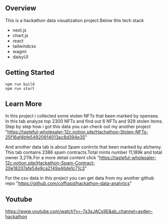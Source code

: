 ## Overview

This is a hackathon data visualization project.Below this tech stack

- next.js
- chart.js
- react
- tailwindcss
- wagmi
- daisyUI

## Getting Started

    npm run build
    npm run start

## Learn More

In this project i collected some stolen NFTs that been marked by opensea.
In this tab analyze top 2300 NFTs and find out 6 NFTs and 929 stolen items.
Step by step how i got this data you can check out my another project
"https://tasteful-wholesaler-12c.notion.site/Hachathon-Stolen-NFTs-25f16af4bfe54920914013ac8d394e35"

And another data tab is about Spam contrcts that been marked by alchemy.
This tab contains 2386 spam contracts.Total mints number 11,189k and total owner 3,211k.For a more detail content click "https://tasteful-wholesaler-12c.notion.site/Hackathon-Spam-Contract-20e18207afe54e9ca2149a46de1c71c3"

For the csv data in this project you can get data from my another github repo "https://github.com/coffiasd/hackathon-data-analytics"

## Youtube

https://www.youtube.com/watch?v=-7s3sJACs9E&ab_channel=ayden-hackathon
